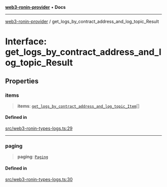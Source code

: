 [**web3-ronin-provider**](../README.md) • **Docs**

***

[web3-ronin-provider](../globals.md) / get\_logs\_by\_contract\_address\_and\_log\_topic\_Result

# Interface: get\_logs\_by\_contract\_address\_and\_log\_topic\_Result

## Properties

### items

> **items**: [`get_logs_by_contract_address_and_log_topic_Item`](get_logs_by_contract_address_and_log_topic_Item.md)[]

#### Defined in

[src/web3-ronin-types-logs.ts:29](https://github.com/chuacw/web3-ronin-provider/blob/746ea3f5b1cadd8ceeca40298f62b32897e1ae69/src/web3-ronin-types-logs.ts#L29)

***

### paging

> **paging**: [`Paging`](Paging.md)

#### Defined in

[src/web3-ronin-types-logs.ts:30](https://github.com/chuacw/web3-ronin-provider/blob/746ea3f5b1cadd8ceeca40298f62b32897e1ae69/src/web3-ronin-types-logs.ts#L30)
